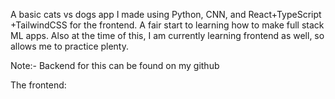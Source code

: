 A basic cats vs dogs app I made using Python, CNN, and React+TypeScript +TailwindCSS for the frontend.
A fair start to learning how to make full stack ML apps.
Also at the time of this, I am currently learning frontend as well, so allows me to practice plenty.

Note:- Backend for this can be found on my github

The frontend:

